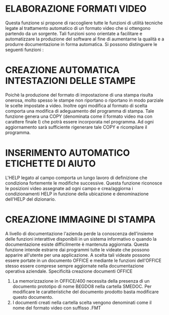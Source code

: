 # ELABORAZIONE FORMATI VIDEO
Questa funzione si propone di raccogliere tutte le funzioni di utilità tecniche legate al trattamento automatico di un formato video che si ottengono partendo da un sorgente.
Tali funzioni sono orientate a facilitare e automatizzare la produzione del software al fine di aumentarne la qualità e a produrre documentazione in forma automatica.
Si possono distinguere le seguenti funzioni : 
# CREAZIONE AUTOMATICA INTESTAZIONI DELLE STAMPE
Poichè la produzione del formato di impostazione di una stampa risulta onerosa, molto spesso le stampe non riportano o riportano in modo parziale le scelte impostate a video.
Inoltre ogni modifica al formato di scelta comporta una modifica di adeguamento del programma di stampa. Tale funzione genera una COPY (denominata come il formato video ma con carattere finale I) che potrà essere incorporata nel programma. Ad ogni aggiornamento sarà sufficiente rigenerare tale COPY e ricompilare il programma.
# INSERIMENTO AUTOMATICO ETICHETTE DI AIUTO
L'HELP legato al campo comporta un lungo lavoro di definizione che condiziona fortemente le modifiche successive.
Questa funzione riconosce le posizioni video assegnate ad ogni campo e crea/aggiorna i condizionamenti HELP in funzione della ubicazione e denominazione dell'HELP del dizionario.
# CREAZIONE IMMAGINE DI STAMPA
A livello di documentazione l'azienda perde la conoscenza dell'insieme delle funzioni interattive disponibili in un sistema informativo o quando la documentazione esiste difficilmente è mantenuta aggiornata. Questa funzione intende estrarre dai programmi tutte le videate che possono apparire all'utente per una applicazione. A scelta tali videate possono essere portate in un documento OFFICE e mediante le funzioni dell'OFFICE stesso essere comprese sempre aggiornate nella documentazione operativa aziendale.
Specificità creazione documenti OFFICE
1.   La memorizzazione in OFFICE/400 necessita della presenza di un documento prototipo di nome B£GDO8 nella cartella SMEDOC.
Per modificare le caratteristiche del documento prodotto basta modificare questo documento.
2.   I documenti creati nella cartella scelta vengono denominati come il nome del formato video con suffisso .FMT
